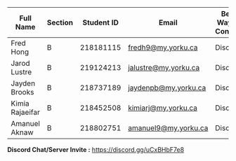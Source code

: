 | Full Name       | Section | Student ID | Email                | Best Way to Contact | Discord Username |
|-----------------|---------|------------|----------------------|---------------------|------------------|
| Fred Hong       | B       | 218181115  | fredh9@my.yorku.ca   | Discord             | fredh9           |
| Jarod Lustre    | B       | 219124213  | jalustre@my.yorku.ca | Discord             | jard.io          |
| Jayden Brooks   | B       | 218737189  | jaydenpb@my.yorku.ca | Discord             | youshle          |
| Kimia Rajaeifar | B       | 218452508  | kimiarj@my.yorku.ca  | Discord             | .skylaxy.        |
| Amanuel Aknaw   | B       | 218802751  | amanuel9@my.yorku.ca | Discord             | a_a5117          |


**Discord Chat/Server Invite :** https://discord.gg/uCxBHbF7e8